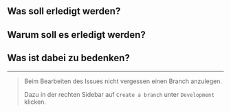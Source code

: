 ## Was soll erledigt werden?


## Warum soll es erledigt werden?


## Was ist dabei zu bedenken?


------
> Beim Bearbeiten des Issues nicht vergessen einen Branch anzulegen.
> 
> Dazu in der rechten Sidebar auf `Create a branch` unter `Development` klicken.
